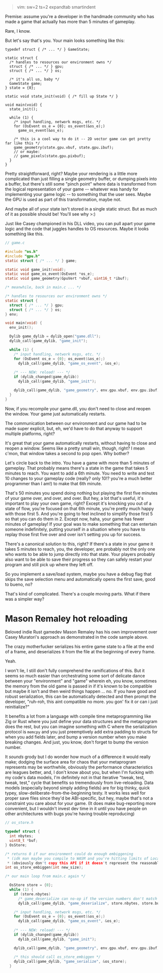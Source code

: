 > vim: sw=2 ts=2 expandtab smartindent

Premise: assume you're a developer in the handmade community who has made a game that actually has more than 5 minutes of gameplay.

Rare, I know.

But let's say that's you. Your main looks something like this:

```
typedef struct { /* ... */ } GameState;

static struct {
  /* handles to resources our environment owns */
  struct { /* ... */ } gpu;
  struct { /* ... */ } os;

  /* it's all us, baby */
  GameState game;
} state = {0};

static void state_init(void) { /* fill up State */ }

void main(void) {
  state_init();

  while (1) {
    /* input handling, network msgs, etc. */
    for (OsEvent os_e = {0}; os_event(&os_e);)
      game_os_event(&os_e);

    /* this is a cool way to do it -- 2D vector game can get pretty far like this */
    game_geometry(state.gpu.vbuf, state.gpu.ibuf);
    // or maybe:
    // game_pixels(state.gpu.pixbuf);
  }
}
```

Pretty straightforward, right? Maybe your rendering is a little more complicated than just filling a single geometry buffer, or dumping pixels into a buffer, but there's still some "pinch point" where data is transformed from the logical representation of your game -- whatever was handy for implementing your game logic -- to something that the user sees. Maybe the GPU is used as part of this transformation, maybe not.

And maybe all of your state isn't stored in a single static struct. But as much of it as possible should be! You'll see why >:)

Just like Casey championed in his DLL video, you can pull apart your game logic and the code that juggles handles to OS resources. Maybe it looks something like this.

```c
// game.c

#include "os.h"
#include "gpu.h"
static struct { /* ... */ } game;

static void game_init(void);
static void game_os_event(OsEvent *os_e);
static void game_geometry(GpuVert *vbuf, uint16_t *ibuf);
```

```c
/* meanwhile, back in main.c ... */

/* handles to resources our environment owns */
static struct {
  struct { /* ... */ } gpu;
  struct { /* ... */ } os;
} env;

void main(void) {
  env_init();

  Dylib game_dylib = dylib_open("game.dll");
  dylib_call(game_dylib, "game_init");

  while (1) {
    /* input handling, network msgs, etc. */
    for (OsEvent os_e = {0}; os_event(&os_e);)
      dylib_call(game_dylib, "game_os_event", &os_e);
    
    /* --- NEW: reload! --- */
    if (dylib_changed(game_dylib))
      dylib_call(game_dylib, "game_init");

    dylib_call(game_dylib, "game_geometry", env.gpu.vbuf, env.gpu.ibuf);
  }
}
```

Now, if you recompile your game.dll, you don't need to close and reopen the window. Your game just automatically restarts.

The communication between our environment and our game had to be made super explicit, but, eh, we'd have to do that anyway to support multiple platforms, right?

It's great that your game automatically restarts, without having to close and reopen a window. Seems like a pretty small win, though, right? I mean c'mon, that window takes a second to pop open. Why bother?

Let's circle back to the intro. You have a game with more than 5 minutes of gameplay. That probably means there's a state in the game that takes 5 minutes to reach. You want to add a 6th minute. You need to write and test 10 changes to your gameplay code (really? only 10!? you're a much better programmer than I am!) to make that 6th minute.

That's 50 minutes you spend doing nothing but playing the first five minutes of your game over, and over, and over. But hey, a lot that's useful, it's important to play your own game, right? Except it's knocking you out of a state of flow, you're focused on that 6th minute, you're pretty much happy with those first 5. And you're going to feel inclined to simplify those first 5 so that you can do them in 2. Except now, haha, your game has fewer minutes of gameplay! If your goal was to make something that can entertain someone indefinitely, putting yourself in a situation where you have to replay those first five over and over isn't setting you up for success.

There's a canonical solution to this, right? If there's a state in your game it takes 5 minutes to reach, you, the developer, are probably not the only one who wants to be able to jump directly into that state. Your players probably also want to be able to save their progress so they can safely restart your program and still pick up where they left off.

So you implement a save/load system, maybe you have a debug flag that skips the save selection menu and automatically opens the first save, good to bueno, no?

That's kind of complicated. There's a couple moving parts. What if there was a simpler way?

# Mason Remaley hot reloading

Beloved indie Rust gamedev Mason Remaley has his own improvement over Casey Muratori's approach as demonstrated in the code sample above.

The crazy motherfucker serializes his entire game state to a file at the end of a frame, and deserializes it from the file at the beginning of every frame.

Yeah.

I won't lie, I still don't fully comprehend the ramifications of this. But it seems so much easier than orchestrating some sort of delicate dance between your "environment" and "game" wherein eh, you know, sometimes the memory from the old game is passed in if it's known to be compatible but maybe it isn't and then weird things happen ... no. If you have good and robust serialization, this can be automatically detected and then prompt the developer, "ruh-roh, this aint compatible no more. you gon' fix it or can i just reinitialize?"

It benefits a lot from a language with compile time metaprogramming like Zig or Rust where you just define your data structures and the metaprogram does the rest, but you can imagine something with C where the serialization protocol is `memcpy` and you just preemptively add extra padding to structs for when you add fields later, and bump a version number when you make breaking changes. And just, you know, don't forget to bump the version number.

It _sounds_ grody but I do wonder how much of a difference it would really make; dodging the surface area for chaos that your metaprogram represents may be worthwhile, obviously the performance characteristics are leagues better, and, I don't know about you, but when I'm fucking with my code's data models, I'm definitely not in that iterative "tweak, test, tweak, test," cycle that benefits so tremendously from live-reloading. Data models (especially beyond simply adding fields) are for big thinky, quick typey, slow-deliberate-from-the-beginning testy. It works less well for proper save files since they'd be ABI-specific, but hey, maybe that's not a constraint you care about for your game. (It does make bug-reporting more convenient, but I wouldn't invest dev time in it until you have people on other architectures with bugs you're having trouble reproducing)

```c
// os_store.h

typedef struct {
  int nbytes;
  uint8_t *buf;
} OsStore;

/* returns 0 if our environment could do enough embiggening
 * (idk man maybe you compile to WASM and you're hitting limits of LocalStorage) */
 * (obviously don't copy this API if it doesn't represent the reasonable behavior of your targets) */
int os_store_embiggen(int new_size);
```

```c
/* our main loop from main.c again */

  OsStore store = {0};
  while (1) {
    if (store.nbytes)
      /* game_deserialize can no-op if the version numbers don't match */
      dylib_call(game_dylib, "game_deserialize", store.nbytes, store.buf);

    /* input handling, network msgs, etc. */
    for (OsEvent os_e = {0}; os_event(&os_e);)
      dylib_call(game_dylib, "game_os_event", &os_e);
    
    /* --- NEW: reload! --- */
    if (dylib_changed(game_dylib))
      dylib_call(game_dylib, "game_init");

    dylib_call(game_dylib, "game_geometry", env.gpu.vbuf, env.gpu.ibuf);
    
    /* this should call os_store_embiggen */
    dylib_call(game_dylib, "game_serialize", &os_store);
  }
```
